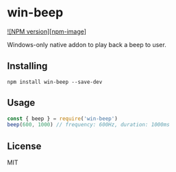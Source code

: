 # win-beep

[![NPM version][npm-image]][npm-url]

Windows-only native addon to play back a beep to user.

## Installing

```
npm install win-beep --save-dev
```

## Usage

```js
const { beep } = require('win-beep')
beep(600, 1000) // frequency: 600Hz, duration: 1000ms
```

## License

MIT

[npm-url]: https://npmjs.com/package/win-beep
